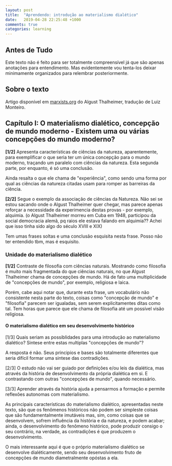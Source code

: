```yaml
---
layout: post
title:  "Aprendendo: introdução ao materialismo dialético"
date:   2019-04-28 22:25:48 +1000
comments: true
categories: learning
---
```


## Antes de Tudo

Este texto não é feito para ser totalmente compreensível já que são apenas
anotações para entendimento. Mas evidentemente vou tenta-los deixar minimamente
organizados para relembrar posteriormente.

## Sobre o texto

Artigo disponível em
[marxists.org](https://www.marxists.org/portugues/thalheimer/1928/materialismo/Introducao-ao-Materialismo-Dialetico.pdf)
do Algust Thalheimer, tradução de Luiz Monteiro.

## Capítulo I: O materialismo dialético, concepção de mundo moderno - Existem uma ou várias concepções do mundo moderno?

**[1/2]** Apresenta características de ciências da natureza, aparentemente, para
exemplificar o que seria ter um única concepção para o mundo moderno, traçando
um paralelo com ciências da natureza. Esta segunda parte, por enquanto, é só uma
conclusão.

Ainda resalta o que ele chama de "experiência", como sendo uma forma por qual as
ciências da natureza citadas usam para romper as barreiras da ciência.

**[2/2]** Segue o exemplo da associação de ciências da Natureza. Não sei se estou
sacando onde o Algust Thalheimer quer chegar, mas parece apenas reforçar a
necessidade da experimencia destas provas - por exemplo, alquimia. (o Algust
Thalheimer morreu em Cuba em 1948, participou da social democracia alemã, pq
raios ele estava falando em alquimia?? Achei que isso tinha sido algo do século
XVIII e XIX)

Tem umas frases soltas e uma conclusão esquisita nesta frase. Posso não ter
entendido tbm, mas é esquisito.

### Unidade do materialismo dialético

**[1/2]** Contraste de filosofia com ciências naturais. Mostrando como filosofia
é muito mais fragmentada do que ciências naturais, no que Algust Thalheimer
chama de concepções de mundo. Há de fato uma multiplicidade de "concepções de
mundo", por exemplo, religiosa e laica.

Porém, cabe aqui notar que, durante esta frase, um vocabulário não consistente
nesta parte do texto, coisas como "concepção de mundo" e "filosofia" parecem ser
igualadas, sem serem explicitamentes ditas como tal. Tem horas que parece que
ele chama de filosofia até um possível visão religiosa.

#### O materialismo dialético em seu desenvolvimento histórico

[1/3] Quais seriam as possiblidades para uma introdução ao materialismo
dialético? Sintese entre estas multiplas "concepções de mundo"?

A resposta é não. Seus principios e bases são totalmente diferentes que seria
difícil formar uma sintese das contradições.

[2/3] O estudo não vai ser guiado por definições e/ou leis da dialética, mas
através da história de desenvolvimento da própria dialética em si. E
contrastando com outras "concepções de mundo", quando necessário.

[3/3] Aprender através da história ajuda a pensarmos a formação e permite
reflexões autonomas com materialismo.

As principais características do materialismo dialético, apresentadas neste
texto, são que os fenômenos históricos não podem ser simpleste coisas que são
fundamentalmente imutáveis mas, sim, como coisas que se desenvolvem, sofrem
influência da história e da natureza, e podem acabar; ainda, o desenvolvimento
do fenômeno histórico, pode produzir consigo o seu contrário, na verdade, as
contradições é que produzem o desenvolvimento.

O mais interessante aqui é que o próprio materialismo dialético se desenvolve
dialéticamente, sendo seu desenvolvimento fruto de concepções de mundo
diametralmente opóstas a ela.
